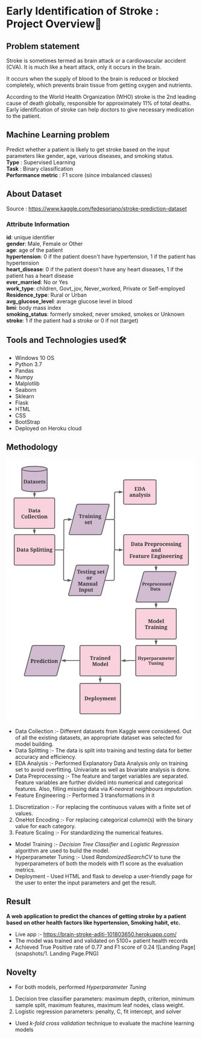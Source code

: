 # Early Identification of Stroke : Project Overview🎯
## Problem statement
Stroke is sometimes termed as brain attack or a cardiovascular accident (CVA). It is much like a heart attack, only it occurs in the brain.<br>

It occurs when the supply of blood to the brain is reduced or blocked completely, which prevents brain tissue from getting oxygen and nutrients.<br>

According to the World Health Organization (WHO) stroke is the 2nd leading cause of death globally, responsible for approximately 11% of total deaths.<br>
Early identification of stroke can help doctors to give necessary medication to the patient.


## Machine Learning problem
Predict whether a patient is likely to get stroke based on the input parameters like gender, age, various diseases, and smoking status.<br>
<b>Type</b> : Supervised Learning<br>
<b>Task</b> : Binary classification<br>
<b>Performance metric</b> : F1 score (since imbalanced classes)<br>

## About Dataset
Source : https://www.kaggle.com/fedesoriano/stroke-prediction-dataset

### Attribute Information
<b>id</b>: unique identifier<br>
<b>gender</b>: Male, Female or Other<br>
<b>age</b>: age of the patient<br>
<b>hypertension</b>: 0 if the patient doesn't have hypertension, 1 if the patient has hypertension<br>
<b>heart_disease</b>: 0 if the patient doesn't have any heart diseases, 1 if the patient has a heart disease<br>
<b>ever_married</b>: No or Yes<br>
<b>work_type</b>: children, Govt_jov, Never_worked, Private or Self-employed<br>
<b>Residence_type</b>: Rural or Urban<br>
<b>avg_glucose_level</b>: average glucose level in blood<br>
<b>bmi</b>: body mass index<br>
<b>smoking_status</b>: formerly smoked, never smoked, smokes or Unknown<br>
<b>stroke</b>: 1 if the patient had a stroke or 0 if not (target)<br>


## Tools and Technologies used🛠
- Windows 10 OS 
- Python 3.7
- Pandas
- Numpy
- Malplotlib 
- Seaborn 
- Sklearn
- Flask
- HTML
- CSS
- BootStrap 
- Deployed on Heroku cloud


## Methodology
![Methodology](snapshots/Methodology.png)
- Data Collection :- Different datasets from Kaggle were considered. Out of all the existing datasets, an appropriate dataset was selected for model building.
- Data Splitting :- The data is split into training and testing data for better accuracy and efficiency.
- EDA Analysis :- Performed Explanatory Data Analysis only on training set to avoid overfitting. Univariate as well as bivariate analysis is done.
- Data Preprocessing :- The feature and target variables are separated. Feature variables are further divided into numerical and categorical features. Also, filling missing data via *K-nearest neighbours imputation*.
- Feature Engineering :- Performed 3 transformations in it
1. Discretization :- For replacing the continuous values with a finite set of values.
2. OneHot Encoding :- For replacing categorical column(s) with the binary value for each category.
3. Feature Scaling :- For standardizing the numerical features.
- Model Training :- *Decision Tree Classifier* and *Logistic Regression* algorithm are used to build the model.
- Hyperparameter Tuning :- Used *RandomizedSearchCV* to tune the hyperparameters of both the models with f1 score as the evaluation metrics.
- Deployment - Used HTML and flask to develop a user-friendly page for the user to enter the input parameters and get the result.

## Result
**A web application to predict the chances of getting stroke by a patient based on other health factors like hypertension, Smoking habit, etc.**
- Live app :- https://brain-stroke-aditi-101803650.herokuapp.com/
- The model was trained and validated on 5100+ patient health records
- Achieved True Positive rate of 0.77 and F1 score of 0.24
![Landing Page](snapshots/1. Landing Page.PNG)

## Novelty
- For both models, performed *Hyperparameter Tuning*
1. Decision tree classifier parameters: maximum depth, criterion, minimum sample split, maximum features, maximum leaf nodes, class weight.
2. Logistic regression parameters: penalty, C, fit intercept, and solver
- Used *k-fold cross validation* technique to evaluate the machine learning models
